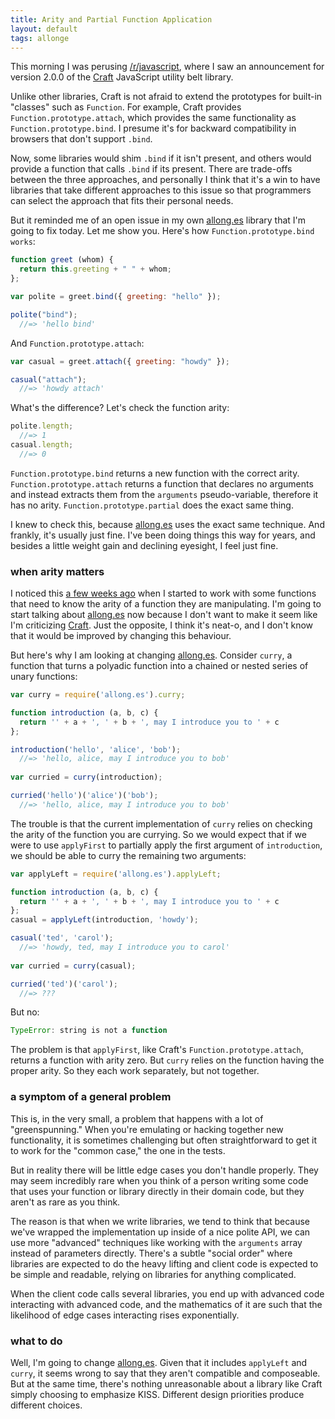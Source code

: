 ```yaml
---
title: Arity and Partial Function Application
layout: default
tags: allonge
---
```


This morning I was perusing [/r/javascript](http://reddit.com/r/javascript), where I saw an announcement for version 2.0.0 of the [Craft] JavaScript utility belt library.

[Craft]: http://craftjs.org/

Unlike other libraries, Craft is not afraid to extend the prototypes for built-in "classes" such as `Function`. For example, Craft provides `Function.prototype.attach`, which provides the same functionality as `Function.prototype.bind`. I presume it's for backward compatibility in browsers that don't support `.bind`.

Now, some libraries would shim `.bind` if it isn't present, and others would provide a function that calls `.bind` if its present. There are trade-offs between the three approaches, and personally I think that it's a win to have libraries that take different approaches to this issue so that programmers can select the approach that fits their personal needs.

But it reminded me of an open issue in my own [allong.es] library that I'm going to fix today. Let me show you. Here's how `Function.prototype.bind works`:

[allong.es]: http://allong.es

```javascript
function greet (whom) {
  return this.greeting + " " + whom;
};

var polite = greet.bind({ greeting: "hello" });

polite("bind");
  //=> 'hello bind'
```

And `Function.prototype.attach`:

```javascript
var casual = greet.attach({ greeting: "howdy" });

casual("attach");
  //=> 'howdy attach'
```

What's the difference? Let's check the function arity:

```javascript
polite.length;
  //=> 1
casual.length;
  //=> 0
```

`Function.prototype.bind` returns a new function with the correct arity. `Function.prototype.attach` returns a function that declares no arguments and instead extracts them from the `arguments` pseudo-variable, therefore it has no arity. `Function.prototype.partial` does the exact same thing.

I knew to check this, because [allong.es] uses the exact same technique. And frankly, it's usually just fine. I've been doing things this way for years, and besides a little weight gain and declining eyesight, I feel just fine.

### when arity matters

I noticed this [a few weeks ago][5] when I started to work with some functions that need to know the arity of a function they are manipulating. I'm going to start talking about [allong.es] now because I don't want to make it seem like I'm criticizing [Craft]. Just the opposite, I think it's neat-o, and I don't know that it would be improved by changing this behaviour.

[5]: https://github.com/raganwald/allong.es/issues/5

But here's why I am looking at changing [allong.es]. Consider `curry`, a function that turns a polyadic function into a chained or nested series of unary functions:

```javascript
var curry = require('allong.es').curry;

function introduction (a, b, c) {
  return '' + a + ', ' + b + ', may I introduce you to ' + c
};

introduction('hello', 'alice', 'bob');
  //=> 'hello, alice, may I introduce you to bob'
  
var curried = curry(introduction);

curried('hello')('alice')('bob');
  //=> 'hello, alice, may I introduce you to bob'
```

The trouble is that the current implementation of `curry` relies on checking the arity of the function you are currying. So we would expect that if we were to use `applyFirst` to partially apply the first argument of `introduction`, we should be able to curry the remaining two arguments:

```javascript
var applyLeft = require('allong.es').applyLeft;

function introduction (a, b, c) {
  return '' + a + ', ' + b + ', may I introduce you to ' + c
};
casual = applyLeft(introduction, 'howdy');

casual('ted', 'carol');
  //=> 'howdy, ted, may I introduce you to carol'
  
var curried = curry(casual);

curried('ted')('carol');
  //=> ???
```

But no:

```javascript
TypeError: string is not a function
```

The problem is that `applyFirst`, like Craft's `Function.prototype.attach`, returns a function with arity zero. But `curry` relies on the function having the proper arity. So they each work separately, but not together.

### a symptom of a general problem

This is, in the very small, a problem that happens with a lot of "greenspunning." When you're emulating or hacking together new functionality, it is sometimes challenging but often straightforward to get it to work for the "common case," the one in the tests.

But in reality there will be little edge cases you don't handle properly. They may seem incredibly rare when you think of a person writing some code that uses your function or library directly in their domain code, but they aren't as rare as you think.

The reason is that when we write libraries, we tend to think that because we've wrapped the implementation up inside of a nice polite API, we can use more "advanced" techniques like working with the `arguments` array instead of parameters directly. There's a subtle "social order" where libraries are expected to do the heavy lifting and client code is expected to be simple and readable, relying on libraries for anything complicated.

When the client code calls several libraries, you end up with advanced code interacting with advanced code, and the mathematics of it are such that the likelihood of edge cases interacting rises exponentially.

### what to do

Well, I'm going to change [allong.es]. Given that it includes `applyLeft` and `curry`, it seems wrong to say that they aren't compatible and composeable. But at the same time, there's nothing unreasonable about a library like Craft simply choosing to emphasize KISS. Different design priorities produce different choices.

